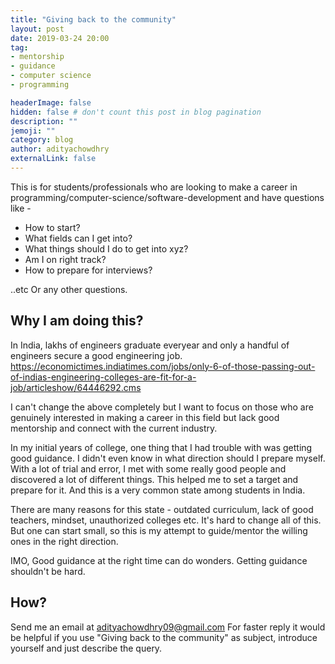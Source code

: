 ```yaml
---
title: "Giving back to the community"
layout: post
date: 2019-03-24 20:00
tag:
- mentorship
- guidance
- computer science
- programming

headerImage: false
hidden: false # don't count this post in blog pagination
description: ""
jemoji: ""
category: blog
author: adityachowdhry
externalLink: false
---
```



This is for students/professionals who are looking to make a career in programming/computer-science/software-development and have questions like - 

- How to start?
- What fields can I get into? 
- What things should I do to get into xyz? 
- Am I on right track? 
- How to prepare for interviews?  

..etc Or any other questions.

## Why I am doing this?
In India, lakhs of engineers graduate everyear and only a handful of engineers secure a good engineering job. <https://economictimes.indiatimes.com/jobs/only-6-of-those-passing-out-of-indias-engineering-colleges-are-fit-for-a-job/articleshow/64446292.cms>

I can't change the above completely but I want to focus on those who are genuinely interested in making a career in this field but lack good mentorship and connect with the current industry. 

In my initial years of college, one thing that I had trouble with was getting good guidance. I didn't even know in what direction should I prepare myself. With a lot of trial and error, I met with some really good people and discovered a lot of different things. This helped me to set a target and prepare for it. And this is a very common state among students in India.

There are many reasons for this state - outdated curriculum, lack of good teachers, mindset, unauthorized colleges etc. It's hard to change all of this. But one can start small, so this is my attempt to guide/mentor the willing ones in the right direction.  

IMO, Good guidance at the right time can do wonders. Getting guidance shouldn't be hard.


## How?

Send me an email at adityachowdhry09@gmail.com
For faster reply it would be helpful if you use "Giving back to the community" as subject, introduce yourself and just describe the query.


